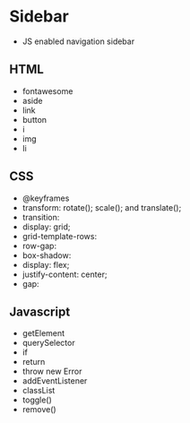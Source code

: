 # Sidebar

- JS enabled navigation sidebar

## HTML

- fontawesome
- aside
- link
- button
- i
- img
- li

## CSS

- @keyframes
- transform: rotate(); scale(); and translate();
- transition:
- display: grid;
- grid-template-rows:
- row-gap:
- box-shadow:
- display: flex;
- justify-content: center;
- gap:

## Javascript

- getElement
- querySelector
- if
- return
- throw new Error
- addEventListener
- classList
- toggle()
- remove()
